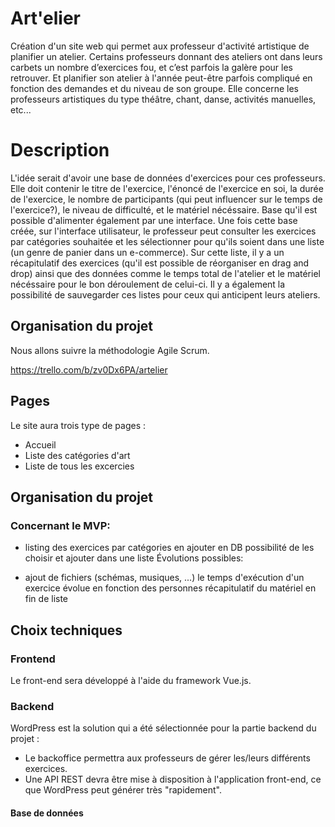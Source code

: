 # Art'elier

Création d'un site web qui permet aux professeur d'activité artistique de planifier un atelier.
Certains professeurs donnant des ateliers ont dans leurs carbets un nombre d’exercices fou, et c’est parfois la galère pour les retrouver. Et planifier son atelier à l'année peut-être parfois compliqué en fonction des demandes et du niveau de son groupe.
Elle concerne les professeurs artistiques du type théâtre, chant, danse, activités manuelles, etc...

# Description
L'idée serait d'avoir une base de données d'exercices pour ces professeurs. Elle doit contenir le titre de l'exercice, l'énoncé de l'exercice en soi, la durée de l'exercice, le nombre de participants (qui peut influencer sur le temps de l'exercice?), le niveau de difficulté, et le matériel nécéssaire. Base qu'il est possible d'alimenter également par une interface.
Une fois cette base créée, sur l'interface utilisateur, le professeur peut consulter les exercices par catégories souhaitée et les sélectionner pour qu'ils soient dans une liste (un genre de panier dans un e-commerce). Sur cette liste, il y a un récapitulatif des exercices (qu'il est possible de réorganiser en drag and drop) ainsi que des données comme le temps total de l'atelier et le matériel nécéssaire pour le bon déroulement de celui-ci. Il y a également la possibilité de sauvegarder ces listes pour ceux qui anticipent leurs ateliers.

## Organisation du projet

Nous allons suivre la méthodologie Agile Scrum.

https://trello.com/b/zv0Dx6PA/artelier


## Pages

Le site aura trois type de pages :
- Accueil
- Liste des catégories d'art
- Liste de tous les excercies

## Organisation du projet

### Concernant le MVP:

* listing des exercices par catégories
    en ajouter en DB
    possibilité de les choisir et ajouter dans une liste
    Évolutions possibles:

* ajout de fichiers (schémas, musiques, ...)
    le temps d'exécution d'un exercice évolue en fonction des personnes
    récapitulatif du matériel en fin de liste

## Choix techniques

### Frontend

Le front-end sera développé à l'aide du framework Vue.js. 


### Backend

WordPress est la solution qui a été sélectionnée pour la partie backend du projet :

- Le backoffice permettra aux professeurs de gérer les/leurs différents exercices.
- Une API REST devra être mise à disposition à l'application front-end, ce que WordPress peut générer très "rapidement".


#### Base de données

